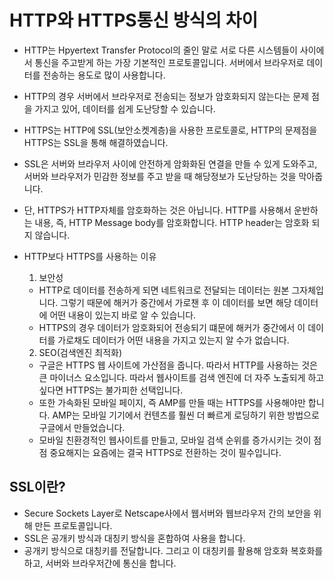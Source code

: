 # HTTP와 HTTPS통신 방식의 차이

- HTTP는 Hpyertext Transfer Protocol의 줄인 말로 서로 다른 시스템들이 사이에서 통신을 주고받게 하는 가장 기본적인 프로토콜입니다. 서버에서 브라우저로 데이터를 전송하는 용도로 많이 사용합니다.
- HTTP의 경우 서버에서 브라우저로 전송되는 정보가 암호화되지 않는다는 문제 점을 가지고 있어, 데이터를 쉽게 도난당할 수 있습니다.
- HTTPS는 HTTP에 SSL(보안소켓계층)을 사용한 프로토콜로, HTTP의 문제점을 HTTPS는 SSL을 통해 해결하였습니다.
- SSL은 서버와 브라우저 사이에 안전하게 암화화된 연결을 만들 수 있게 도와주고, 서버와 브라우저가 민감한 정보를 주고 받을 때 해당정보가 도난당하는 것을 막아줍니다.

- 단, HTTPS가 HTTP자체를 암호화하는 것은 아닙니다. HTTP를 사용해서 운반하는 내용, 즉, HTTP Message body를 암호화합니다. HTTP header는 암호화 되지 않습니다.

- HTTP보다 HTTPS를 사용하는 이유

  1. 보안성

  - HTTP로 데이터를 전송하게 되면 네트워크로 전달되는 데이터는 원본 그자체입니다. 그렇기 때문에 해커가 중간에서 가로챈 후 이 데이터를 보면 해당 데이터에 어떤 내용이 있는지 바로 알 수 있습니다.
  - HTTPS의 경우 데이터가 암호화되어 전송되기 떄문에 해커가 중간에서 이 데이터를 가로채도 데이터가 어떤 내용을 가지고 있는지 알 수가 없습니다.

  2. SEO(검색엔진 최적화)

  - 구글은 HTTPS 웹 사이트에 가산점을 줍니다. 따라서 HTTP를 사용하는 것은 큰 마이너스 요소입니다. 따라서 웹사이트를 검색 엔진에 더 자주 노출되게 하고 싶다면 HTTPS는 불가피한 선택입니다.
  - 또한 가속화된 모바일 페이지, 즉 AMP를 만들 때는 HTTPS를 사용해야만 합니다. AMP는 모바일 기기에서 컨텐츠를 훨씬 더 빠르게 로딩하기 위한 방법으로 구글에서 만들었습니다.
  - 모바일 친환경적인 웹사이트를 만들고, 모바일 검색 순위를 증가시키는 것이 점점 중요해지는 요즘에는 결국 HTTPS로 전환하는 것이 필수입니다.

## SSL이란?

- Secure Sockets Layer로 Netscape사에서 웹서버와 웹브라우저 간의 보안을 위해 만든 프로토콜입니다.
- SSL은 공개키 방식과 대칭키 방식을 혼합하여 사용을 합니다.
- 공개키 방식으로 대칭키를 전달합니다. 그리고 이 대칭키를 활용해 암호화 복호화를 하고, 서버와 브라우저간에 통신을 합니다.
